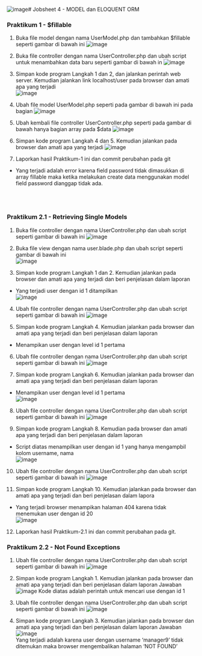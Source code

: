 ![image](https://github.com/gbrn7/PWL_2024/assets/127575934/c85e188a-fa78-4e44-900b-10391d31335a)# Jobsheet 4 - MODEL dan ELOQUENT ORM

### Praktikum 1 - $fillable

1. Buka file model dengan nama UserModel.php dan tambahkan $fillable seperti gambar di bawah ini
   ![image](https://github.com/gbrn7/PWL_2024/assets/127575934/a2531d3b-7b84-4379-bc1e-9dfa5c7e864e)

2. Buka file controller dengan nama UserController.php dan ubah script untuk menambahkan data baru seperti gambar di bawah in
   ![image](https://github.com/gbrn7/PWL_2024/assets/127575934/f88a0998-79a7-417c-8908-1a40a472636d)

3. Simpan kode program Langkah 1 dan 2, dan jalankan perintah web server. Kemudian jalankan link localhost/user pada browser
   dan amati apa yang terjadi <br>
   ![image](https://github.com/gbrn7/PWL_2024/assets/127575934/c3aeeadb-5d71-4670-ba36-db82e3fa7274)

4. Ubah file model UserModel.php seperti pada gambar di bawah ini pada bagian
   ![image](https://github.com/gbrn7/PWL_2024/assets/127575934/c93e352f-f491-4488-9aeb-aec1b5c73e46)

5. Ubah kembali file controller UserController.php seperti pada gambar di bawah hanya bagian array pada $data
   ![image](https://github.com/gbrn7/PWL_2024/assets/127575934/1a30e0a5-c532-4feb-acb1-8e1bb9542d6c)

6. Simpan kode program Langkah 4 dan 5. Kemudian jalankan pada browser dan amati apa yang terjadi
   ![image](https://github.com/gbrn7/PWL_2024/assets/127575934/829d69e1-042b-42b0-a632-b453fd7c8926)

7. Laporkan hasil Praktikum-1 ini dan commit perubahan pada git

-   Yang terjadi adalah error karena field password tidak dimasukkan di array fillable maka ketika melakukan create data menggunakan model field password dianggap tidak ada.

<br/> <br/>

### Praktikum 2.1 - Retrieving Single Models

1. Buka file controller dengan nama UserController.php dan ubah script seperti gambar di bawah ini
   ![image](https://github.com/gbrn7/PWL_2024/assets/127575934/515c214a-5d25-4771-aca3-be1e3e187a3d)

2. Buka file view dengan nama user.blade.php dan ubah script seperti gambar di bawah ini <br/>
   ![image](https://github.com/gbrn7/PWL_2024/assets/127575934/eb8bacd5-8329-4671-9fb6-d948ecac474a)

3. Simpan kode program Langkah 1 dan 2. Kemudian jalankan pada browser dan amati
   apa yang terjadi dan beri penjelasan dalam laporan

-   Yang terjadi user dengan id 1 ditampilkan <br/>
    ![image](https://github.com/gbrn7/PWL_2024/assets/127575934/09df578d-0220-4480-8922-f4dff8c73ad1)

4. Ubah file controller dengan nama UserController.php dan ubah script seperti gambar
   di bawah ini
   ![image](https://github.com/gbrn7/PWL_2024/assets/127575934/369a7290-34ad-4379-b586-53998d74399b)

5. Simpan kode program Langkah 4. Kemudian jalankan pada browser dan amati apa yang
   terjadi dan beri penjelasan dalam laporan

-   Menampikan user dengan level id 1 pertama

6. Ubah file controller dengan nama UserController.php dan ubah script seperti gambar
   di bawah ini
   ![image](https://github.com/gbrn7/PWL_2024/assets/127575934/b747adfc-7238-482e-9e7d-8f060f1d023d)

7. Simpan kode program Langkah 6. Kemudian jalankan pada browser dan amati apa yang
   terjadi dan beri penjelasan dalam laporan

-   Menampikan user dengan level id 1 pertama <br/>
    ![image](https://github.com/gbrn7/PWL_2024/assets/127575934/5babb914-5cdf-4fdf-8275-5199695ce8c7)

8. Ubah file controller dengan nama UserController.php dan ubah script seperti gambar
   di bawah ini
   ![image](https://github.com/gbrn7/PWL_2024/assets/127575934/b4f6fd27-3657-4b2a-ba7b-7873f47dd3db)

9. Simpan kode program Langkah 8. Kemudian pada browser dan amati apa yang terjadi
   dan beri penjelasan dalam laporan

-   Script diatas menampilkan user dengan id 1 yang hanya mengampbil kolom username, nama <br/>
    ![image](https://github.com/gbrn7/PWL_2024/assets/127575934/d07f2c8a-2655-4e7f-8615-ae713a259935)

10. Ubah file controller dengan nama UserController.php dan ubah script seperti gambar
    di bawah ini
    ![image](https://github.com/gbrn7/PWL_2024/assets/127575934/65dcb73b-e742-4ca5-b367-f4442e50272c)

11. Simpan kode program Langkah 10. Kemudian jalankan pada browser dan amati apa
    yang terjadi dan beri penjelasan dalam lapora
    
-   Yang terjadi browser menampikan halaman 404 karena tidak menemukan user dengan id 20 <br/>
    ![image](https://github.com/gbrn7/PWL_2024/assets/127575934/e57bf894-657a-4fbd-9742-eadd0699ab3d)

12. Laporkan hasil Praktikum-2.1 ini dan commit perubahan pada git.

### Praktikum 2.2 - Not Found Exceptions
1.	Ubah file controller dengan nama UserController.php dan ubah script seperti gambar di bawah ini
![image](https://github.com/gbrn7/PWL_2024/assets/127575934/d1b8be97-91ea-4875-afda-872d2082c92d)
2.	Simpan kode program Langkah 1. Kemudian jalankan pada browser dan amati apa yang terjadi dan beri penjelasan dalam laporan
Jawaban <br>
![image](https://github.com/gbrn7/PWL_2024/assets/127575934/bfa47616-58fe-45b4-91c4-9f65cae9d358)
Kode diatas adalah perintah untuk mencari use dengan id 1
3.	Ubah file controller dengan nama UserController.php dan ubah script seperti gambar di bawah ini
   ![image](https://github.com/gbrn7/PWL_2024/assets/127575934/e78bd130-5b98-407b-83b8-b9055088832d)

4.	Simpan kode program Langkah 3. Kemudian jalankan pada browser dan amati apa yang terjadi dan beri penjelasan dalam laporan
Jawaban
![image](https://github.com/gbrn7/PWL_2024/assets/127575934/1cf5322d-af96-442c-8218-773efce3a03a) <br>
Yang terjadi adalah karena user dengan username ‘manager9’ tidak ditemukan maka browser mengembalikan halaman ‘NOT FOUND’
